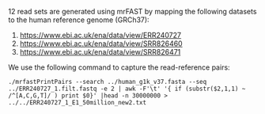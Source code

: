 12 read sets are generated using mrFAST by mapping the following datasets to the human reference genome (GRCh37):
1. https://www.ebi.ac.uk/ena/data/view/ERR240727
2. https://www.ebi.ac.uk/ena/data/view/SRR826460
3. https://www.ebi.ac.uk/ena/data/view/SRR826471

We use the following command to capture the read-reference pairs:
```
./mrfastPrintPairs --search ../human_g1k_v37.fasta --seq ../ERR240727_1.filt.fastq -e 2 | awk -F'\t' '{ if (substr($2,1,1) ~ /^[A,C,G,T]/ ) print $0}' |head -n 30000000 > ../../ERR240727_1_E1_50million_new2.txt
```
